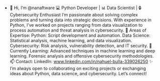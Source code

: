 - 👋 Hi, I’m @nanaftware
💻 Python Developer | 📊 Data Scientist | 🔒 Cybersecurity Enthusiast
I’m passionate about solving complex problems and turning data into strategic decisions.
With experience in Python, I’ve worked on projects ranging from data visualization to process automation and threat analysis in cybersecurity.
🔧 Areas of Expertise:
Python: Script development and automation.
Data Science: Statistical analysis, machine learning, and data visualization.
Cybersecurity: Risk analysis, vulnerability detection, and IT security.
🌱 Currently Learning:
Advanced techniques in machine learning and deep learning.
Forensic analysis and offensive cybersecurity methodologies.
📫 Contact:
LinkedIn: www.linkedin.com/in/nahuel-bulla-339026250
✨ I’m always open to collaborating on exciting projects or exchanging ideas about Python, data science, and cybersecurity. Let’s connect!

<!---
nanaftware/nanaftware is a ✨ special ✨ repository because its `README.md` (this file) appears on your GitHub profile.
You can click the Preview link to take a look at your changes.
--->
